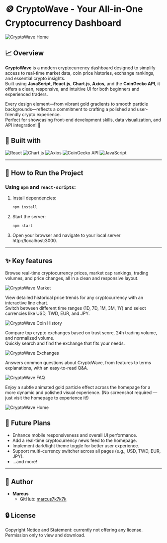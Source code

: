 # 🪙 CryptoWave - Your All-in-One Cryptocurrency Dashboard

![CryptoWave Home](images/readme/cryptowave-home.png)
## 📈 Overview
**CryptoWave** is a modern cryptocurrency dashboard designed to simplify access to real-time market data, coin price histories, exchange rankings, and essential crypto insights.  
Built using **JavaScript**, **React.js**, **Chart.js**, **Axios**, and the **CoinGecko API**, it offers a clean, responsive, and intuitive UI for both beginners and experienced traders.

Every design element—from vibrant gold gradients to smooth particle backgrounds—reflects a commitment to crafting a polished and user-friendly crypto experience.  
Perfect for showcasing front-end development skills, data visualization, and API integration! 🚀


## 🧩 Built with
![React](https://img.shields.io/badge/React-20232A?style=for-the-badge&logo=react&logoColor=61DAFB)
![Chart.js](https://img.shields.io/badge/Chart%20js-FF6384?style=for-the-badge&logo=chartdotjs&logoColor=white)
![Axios](https://img.shields.io/badge/axios-671ddf?&style=for-the-badge&logo=axios&logoColor=white)
![CoinGecko API](https://img.shields.io/badge/CoinGecko_API-brightgreen?style=flat&logo=coingecko&logoColor=white&color=78c257)
![JavaScript](https://img.shields.io/badge/JavaScript-323330?style=for-the-badge&logo=javascript&logoColor=F7DF1E)

---
## 🚀 How to Run the Project
### Using `npm` and `react-scripts`:
1. Install dependencies:
   ```bash
   npm install

2. Start the server:
   ```bash
   npm start

3. Open your browser and navigate to your local server http://localhost:3000.


---
## ✨ Key features

Browse real-time cryptocurrency prices, market cap rankings, trading volumes, and price changes, all in a clean and responsive layout.

![CryptoWave Market](images/readme/cryptowave-market.png)

View detailed historical price trends for any cryptocurrency with an interactive line chart.  
Switch between different time ranges (1D, 7D, 1M, 3M, 1Y) and select currencies like USD, TWD, EUR, and JPY.

![CryptoWave Coin History](images/readme/cryptowave-coin-history.png)

Compare top crypto exchanges based on trust score, 24h trading volume, and normalized volume.  
Quickly search and find the exchange that fits your needs.

![CryptoWave Exchanges](images/readme/cryptowave-exchanges.png)

Answers common questions about CryptoWave, from features to terms explanations, with an easy-to-read Q&A.

![CryptoWave FAQ](images/readme/cryptowave-faq.png)

Enjoy a subtle animated gold particle effect across the homepage for a more dynamic and polished visual experience.
(No screenshot required — just visit the homepage to experience it!)

![CryptoWave Home](images/readme/cryptowave-home.png)


## 📌 Future Plans
- Enhance mobile responsiveness and overall UI performance.
- Add a real-time cryptocurrency news feed to the homepage.
- Implement dark/light theme toggle for better user experience.
- Support multi-currency switcher across all pages (e.g., USD, TWD, EUR, JPY).
- ...and more!

---
## 👤 Author
- **Marcus**  
  - GitHub: [marcus7k7k7k](https://github.com/marcus7k7k7k)  

## 🔒 License
Copyright Notice and Statement: currently not offering any license. Permission only to view and download.